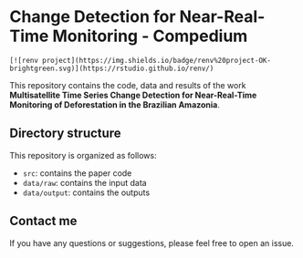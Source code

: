 # Change Detection for Near-Real-Time Monitoring - Compedium

<!-- badges: start -->
    [![renv project](https://img.shields.io/badge/renv%20project-OK-brightgreen.svg)](https://rstudio.github.io/renv/)

<!-- badges: end -->

This repository contains the code, data and results of the work **Multisatellite Time Series Change Detection for Near-Real-Time Monitoring of Deforestation in the Brazilian Amazonia**.

## Directory structure

This repository is organized as follows:

- `src`: contains the paper code
- `data/raw`: contains the input data
- `data/output`: contains the outputs

## Contact me

If you have any questions or suggestions, please feel free to open an issue.
